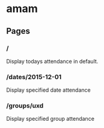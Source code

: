 # amam

## Pages

### /
Display todays attendance in default.

### /dates/2015-12-01
Display specified date attendance

### /groups/uxd
Display specified group attendance
